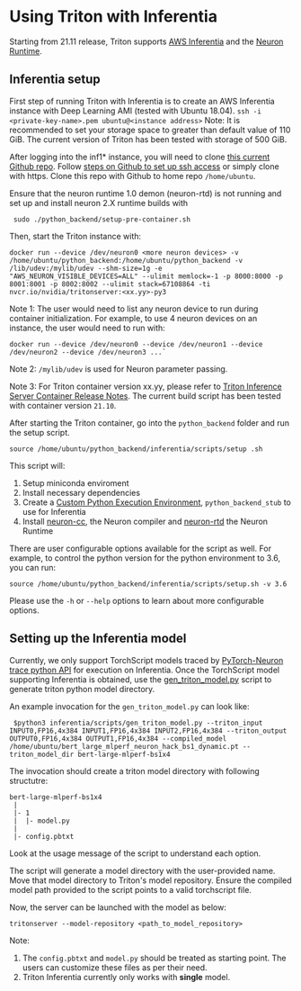 <!--
# Copyright 2021, NVIDIA CORPORATION & AFFILIATES. All rights reserved.
#
# Redistribution and use in source and binary forms, with or without
# modification, are permitted provided that the following conditions
# are met:
#  * Redistributions of source code must retain the above copyright
#    notice, this list of conditions and the following disclaimer.
#  * Redistributions in binary form must reproduce the above copyright
#    notice, this list of conditions and the following disclaimer in the
#    documentation and/or other materials provided with the distribution.
#  * Neither the name of NVIDIA CORPORATION nor the names of its
#    contributors may be used to endorse or promote products derived
#    from this software without specific prior written permission.
#
# THIS SOFTWARE IS PROVIDED BY THE COPYRIGHT HOLDERS ``AS IS'' AND ANY
# EXPRESS OR IMPLIED WARRANTIES, INCLUDING, BUT NOT LIMITED TO, THE
# IMPLIED WARRANTIES OF MERCHANTABILITY AND FITNESS FOR A PARTICULAR
# PURPOSE ARE DISCLAIMED.  IN NO EVENT SHALL THE COPYRIGHT OWNER OR
# CONTRIBUTORS BE LIABLE FOR ANY DIRECT, INDIRECT, INCIDENTAL, SPECIAL,
# EXEMPLARY, OR CONSEQUENTIAL DAMAGES (INCLUDING, BUT NOT LIMITED TO,
# PROCUREMENT OF SUBSTITUTE GOODS OR SERVICES; LOSS OF USE, DATA, OR
# PROFITS; OR BUSINESS INTERRUPTION) HOWEVER CAUSED AND ON ANY THEORY
# OF LIABILITY, WHETHER IN CONTRACT, STRICT LIABILITY, OR TORT
# (INCLUDING NEGLIGENCE OR OTHERWISE) ARISING IN ANY WAY OUT OF THE USE
# OF THIS SOFTWARE, EVEN IF ADVISED OF THE POSSIBILITY OF SUCH DAMAGE.
-->

# Using Triton with Inferentia

Starting from 21.11 release, Triton supports
[AWS Inferentia](https://aws.amazon.com/machine-learning/inferentia/) 
and the [Neuron Runtime](https://awsdocs-neuron.readthedocs-hosted.com/en/latest/neuron-intro/get-started.html).

## Inferentia setup

First step of running Triton with Inferentia is to create an AWS Inferentia
 instance with Deep Learning AMI (tested with Ubuntu 18.04).
`ssh -i <private-key-name>.pem ubuntu@<instance address>`
Note: It is recommended to set your storage space to greater than default value 
of 110 GiB. The current version of Triton has been tested
with storage of 500 GiB.

After logging into the inf1* instance, you will need to clone
[this current Github repo](https://github.com/triton-inference-server/python_backend). 
 Follow [steps on Github to set up ssh access](https://docs.github.com/en/authentication/connecting-to-github-with-ssh) 
or simply clone with https.
Clone this repo with Github to home repo `/home/ubuntu`.

Ensure that the neuron runtime 1.0 demon (neuron-rtd) is not running and set up
and install neuron 2.X runtime builds with
```
 sudo ./python_backend/setup-pre-container.sh
```

Then, start the Triton instance with:
``` 
docker run --device /dev/neuron0 <more neuron devices> -v /home/ubuntu/python_backend:/home/ubuntu/python_backend -v /lib/udev:/mylib/udev --shm-size=1g -e "AWS_NEURON_VISIBLE_DEVICES=ALL" --ulimit memlock=-1 -p 8000:8000 -p 8001:8001 -p 8002:8002 --ulimit stack=67108864 -ti nvcr.io/nvidia/tritonserver:<xx.yy>-py3
```
Note 1: The user would need to list any neuron device to run during container initialization.
For example, to use 4 neuron devices on an instance, the user would need to run with:
```
docker run --device /dev/neuron0 --device /dev/neuron1 --device /dev/neuron2 --device /dev/neuron3 ...`
```
Note 2: `/mylib/udev` is used for Neuron parameter passing. 

Note 3: For Triton container version xx.yy, please refer to 
[Triton Inference Server Container Release Notes](https://docs.nvidia.com/deeplearning/triton-inference-server/release-notes/index.html).
 The current build script has been tested with container version `21.10`. 

After starting the Triton container, go into the `python_backend` folder and run the setup script.
```
source /home/ubuntu/python_backend/inferentia/scripts/setup .sh
```
This script will:
1. Setup miniconda enviroment
2. Install necessary dependencies
3. Create a [Custom Python Execution Environment](https://github.com/triton-inference-server/python_backend#using-custom-python-execution-environments), 
   `python_backend_stub` to use for Inferentia
4. Install [neuron-cc](https://awsdocs-neuron.readthedocs-hosted.com/en/latest/neuron-guide/neuron-cc/index.html),
    the Neuron compiler and [neuron-rtd](https://awsdocs-neuron.readthedocs-hosted.com/en/latest/neuron-guide/neuron-runtime/overview.html) the Neuron Runtime

There are user configurable options available for the script as well. 
For example, to control the python version for the python environment to 3.6, 
you can run:
```
source /home/ubuntu/python_backend/inferentia/scripts/setup.sh -v 3.6
```
Please use the `-h` or `--help` options to learn about more configurable options.

## Setting up the Inferentia model

Currently, we only support TorchScript models traced by [PyTorch-Neuron trace python API](https://awsdocs-neuron.readthedocs-hosted.com/en/latest/neuron-guide/neuron-frameworks/pytorch-neuron/api-compilation-python-api.html) for execution on Inferentia.
Once the TorchScript model supporting Inferentia is obtained, use the [gen_triton_model.py](https://github.com/triton-inference-server/python_backend/blob/main/inferentia/scripts/gen_triton_model.py) script to generate triton python model directory.

An example invocation for the `gen_triton_model.py` can look like:

```
 $python3 inferentia/scripts/gen_triton_model.py --triton_input INPUT0,FP16,4x384 INPUT1,FP16,4x384 INPUT2,FP16,4x384 --triton_output OUTPUT0,FP16,4x384 OUTPUT1,FP16,4x384 --compiled_model /home/ubuntu/bert_large_mlperf_neuron_hack_bs1_dynamic.pt --triton_model_dir bert-large-mlperf-bs1x4
```

The invocation should create a triton model directory with following
structutre:

```
bert-large-mlperf-bs1x4
 |
 |- 1
 |  |- model.py
 |
 |- config.pbtxt
```

Look at the usage message of the script to understand each option.

The script will generate a model directory with the user-provided
name. Move that model directory to Triton's model repository.
Ensure the compiled model path provided to the script points to
a valid torchscript file.

Now, the server can be launched with the model as below:

```
tritonserver --model-repository <path_to_model_repository>
```

Note: 
1. The `config.pbtxt` and `model.py` should be treated as
starting point. The users can customize these files as per
their need.
2. Triton Inferentia currently only works with **single** model. 